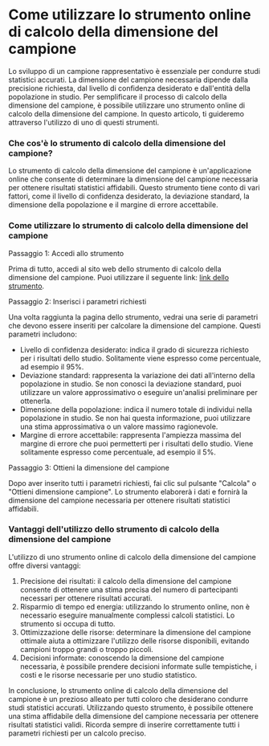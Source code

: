 Come utilizzare lo strumento online di calcolo della dimensione del campione
============================================================================

Lo sviluppo di un campione rappresentativo è essenziale per condurre studi statistici accurati. La dimensione del campione necessaria dipende dalla precisione richiesta, dal livello di confidenza desiderato e dall'entità della popolazione in studio. Per semplificare il processo di calcolo della dimensione del campione, è possibile utilizzare uno strumento online di calcolo della dimensione del campione. In questo articolo, ti guideremo attraverso l'utilizzo di uno di questi strumenti.

### Che cos'è lo strumento di calcolo della dimensione del campione?

Lo strumento di calcolo della dimensione del campione è un'applicazione online che consente di determinare la dimensione del campione necessaria per ottenere risultati statistici affidabili. Questo strumento tiene conto di vari fattori, come il livello di confidenza desiderato, la deviazione standard, la dimensione della popolazione e il margine di errore accettabile.

### Come utilizzare lo strumento di calcolo della dimensione del campione

Passaggio 1: Accedi allo strumento

Prima di tutto, accedi al sito web dello strumento di calcolo della dimensione del campione. Puoi utilizzare il seguente link: [link dello strumento](https://www.onlinecalculatorsfree.com/it/math/sample-size-calculator.html).

Passaggio 2: Inserisci i parametri richiesti

Una volta raggiunta la pagina dello strumento, vedrai una serie di parametri che devono essere inseriti per calcolare la dimensione del campione. Questi parametri includono:

- Livello di confidenza desiderato: indica il grado di sicurezza richiesto per i risultati dello studio. Solitamente viene espresso come percentuale, ad esempio il 95%.
- Deviazione standard: rappresenta la variazione dei dati all'interno della popolazione in studio. Se non conosci la deviazione standard, puoi utilizzare un valore approssimativo o eseguire un'analisi preliminare per ottenerla.
- Dimensione della popolazione: indica il numero totale di individui nella popolazione in studio. Se non hai questa informazione, puoi utilizzare una stima approssimativa o un valore massimo ragionevole.
- Margine di errore accettabile: rappresenta l'ampiezza massima del margine di errore che puoi permetterti per i risultati dello studio. Viene solitamente espresso come percentuale, ad esempio il 5%.

Passaggio 3: Ottieni la dimensione del campione

Dopo aver inserito tutti i parametri richiesti, fai clic sul pulsante "Calcola" o "Ottieni dimensione campione". Lo strumento elaborerà i dati e fornirà la dimensione del campione necessaria per ottenere risultati statistici affidabili.

### Vantaggi dell'utilizzo dello strumento di calcolo della dimensione del campione

L'utilizzo di uno strumento online di calcolo della dimensione del campione offre diversi vantaggi:

1. Precisione dei risultati: il calcolo della dimensione del campione consente di ottenere una stima precisa del numero di partecipanti necessari per ottenere risultati accurati.
2. Risparmio di tempo ed energia: utilizzando lo strumento online, non è necessario eseguire manualmente complessi calcoli statistici. Lo strumento si occupa di tutto.
3. Ottimizzazione delle risorse: determinare la dimensione del campione ottimale aiuta a ottimizzare l'utilizzo delle risorse disponibili, evitando campioni troppo grandi o troppo piccoli.
4. Decisioni informate: conoscendo la dimensione del campione necessaria, è possibile prendere decisioni informate sulle tempistiche, i costi e le risorse necessarie per uno studio statistico.

In conclusione, lo strumento online di calcolo della dimensione del campione è un prezioso alleato per tutti coloro che desiderano condurre studi statistici accurati. Utilizzando questo strumento, è possibile ottenere una stima affidabile della dimensione del campione necessaria per ottenere risultati statistici validi. Ricorda sempre di inserire correttamente tutti i parametri richiesti per un calcolo preciso.